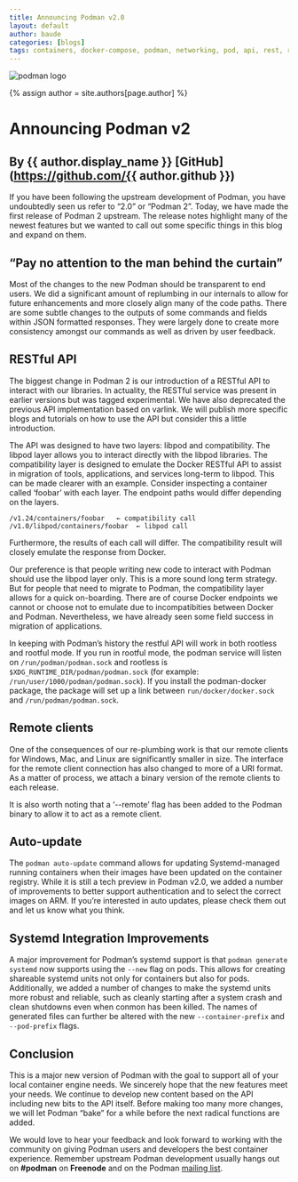 ```yaml
---
title: Announcing Podman v2.0
layout: default
author: baude
categories: [blogs]
tags: containers, docker-compose, podman, networking, pod, api, rest, rest-api, v2, hpc
---
```

![podman logo](https://podman.io/images/podman.svg)

{% assign author = site.authors[page.author] %}
# Announcing Podman v2
## By {{ author.display_name }} [GitHub](https://github.com/{{ author.github }})

If you have been following the upstream development of Podman, you have undoubtedly seen us refer to “2.0” or “Podman 2”. Today, we have made the first release of Podman 2 upstream.  The release notes highlight many of the newest features but we wanted to call out some specific things in this blog and expand on them.

<!--readmore-->
## “Pay no attention to the man behind the curtain”
Most of the changes to the new Podman should be transparent to end users.  We did a significant amount of replumbing in our internals to allow for future enhancements and more closely align many of the code paths.  There are some subtle changes to the outputs of some commands and fields within JSON formatted responses.  They were largely done to create more consistency amongst our commands as well as driven by user feedback.

## RESTful API
The biggest change in Podman 2 is our introduction of a RESTful API to interact with our libraries.  In actuality, the RESTful service was present in earlier versions but was tagged experimental.  We have also deprecated the previous API implementation based on varlink.  We will publish more specific blogs and tutorials on how to use the API but consider this a little introduction.

The API was designed to have two layers: libpod and compatibility.  The libpod layer allows you to interact directly with the libpod libraries.  The compatibility layer is designed to emulate the Docker RESTful API to assist in migration of tools, applications, and services long-term to libpod.  This can be made clearer with an example.  Consider inspecting a container called ‘foobar’ with each layer.  The endpoint paths would differ depending on the layers.

```
/v1.24/containers/foobar   ← compatibility call
/v1.0/libpod/containers/foobar  ← libpod call
```
Furthermore, the results of each call will differ.  The compatibility result will closely emulate the response from Docker.

Our preference is that people writing new code to interact with Podman should use the libpod layer only.  This is a more sound long term strategy.  But for people that need to migrate to Podman, the compatibility layer allows for a quick on-boarding.  There are of course Docker endpoints we cannot or choose not to emulate due to incompatibities between Docker and Podman. Nevertheless, we have already seen some field success in migration of applications.

In keeping with Podman’s history the restful API will work in both rootless and rootful mode.  If you run in rootful mode, the podman service will listen on `/run/podman/podman.sock` and rootless is `$XDG_RUNTIME_DIR/podman/podman.sock` (for example: `/run/user/1000/podman/podman.sock`).  If you install the podman-docker package, the package will set up a link between `run/docker/docker.sock` and `/run/podman/podman.sock`.

## Remote clients
One of the consequences of our re-plumbing work is that our remote clients for Windows, Mac, and Linux are significantly smaller in size.  The interface for the remote client connection has also changed to more of a URI format.  As a matter of process, we attach a binary version of the remote clients to each release.

It is also worth noting that a ‘--remote’ flag has been added to the Podman binary to allow it to act as a remote client.

## Auto-update
The `podman auto-update` command allows for updating Systemd-managed running containers when their images have been updated on the container registry. While it is still a tech preview in Podman v2.0, we added a number of improvements to better support authentication and to select the correct images on ARM. If you’re interested in auto updates, please check them out and let us know what you think.

## Systemd Integration Improvements
A major improvement for Podman’s systemd support is that `podman generate systemd` now supports using the `--new` flag on pods. This allows for creating shareable systemd units not only for containers but also for pods. Additionally, we added a number of changes to make the systemd units more robust and reliable, such as cleanly starting after a system crash and clean shutdowns even when conmon has been killed. The names of generated files can further be altered with the new `--container-prefix` and `--pod-prefix` flags.

## Conclusion
This is a major new version of Podman with the goal to support all of your local container engine needs.  We sincerely hope that the new features meet your needs.  We continue to develop new content based on the API including new bits to the API itself.  Before making too many more changes, we will let Podman “bake” for a while before the next radical functions are added.

We would love to hear your feedback and look forward to working with the community on giving Podman users and developers the best container experience.  Remember upstream Podman development usually hangs out on **#podman** on **Freenode** and on the Podman [mailing list](https://lists.podman.io/admin/lists/podman.lists.podman.io/).
